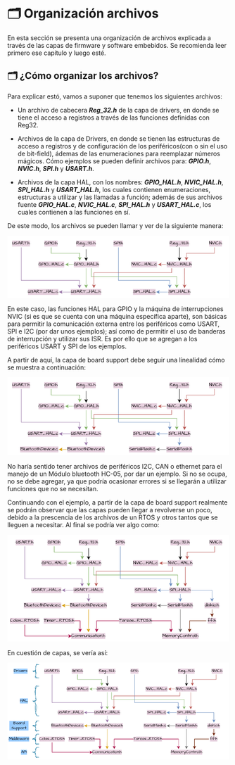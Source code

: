 # 🗂️ Organización archivos
En esta sección se presenta una organización de archivos explicada a través de las capas de firmware y software embebidos. Se recomienda leer primero ese capítulo y luego esté.

## 🗂️ ¿Cómo organizar los archivos?
Para explicar estó, vamos a suponer que tenemos los siguientes archivos:

* Un archivo de cabecera ***Reg_32.h*** de la capa de drivers, en donde se tiene el acceso a registros a través de las funciones definidas con Reg32.

* Archivos de la capa de Drivers, en donde se tienen las estructuras de acceso a registros y de configuración de los periféricos(con o sin el uso de bit-field), ádemas de las enumeraciones para reemplazar números mágicos. Cómo ejemplos se pueden definir archivos para: ***GPIO.h***, ***NVIC.h***, ***SPI.h*** y ***USART.h***.

* Archivos de la capa HAL, con los nombres: ***GPIO_HAL.h***, ***NVIC_HAL.h***, ***SPI_HAL.h*** y ***USART_HAL.h***, los cuales contienen enumeraciones, estructuras a utilizar y las llamadas a función; además de sus archivos fuente ***GPIO_HAL.c***, ***NVIC_HAL.c***, ***SPI_HAL.h*** y ***USART_HAL.c***, los cuales contienen a las funciones en sí.

De este modo, los archivos se pueden llamar y ver de la siguiente manera:

![Diagrama de organización de archivos (capa Drivers - HAL)](./Imagenes/OrganizacionArchivos.png)

En este caso, las funciones HAL para GPIO y la máquina de interrupciones NVIC (si es que se cuenta con una máquina específica aparte), son básicas para permitir la comunicación externa entre los periféricos como USART, SPI e I2C (por dar unos ejemplos); así como de permitir el uso de banderas de interrupción y utilizar sus ISR. Es por ello que se agregan a los periféricos USART y SPI de los ejemplos.

A partir de aquí, la capa de board support debe seguir una línealidad cómo se muestra a continuación:

![Diagrama de organización de archivos (Board Support)](./Imagenes/OrganizacionArchivos_BS.png)

No haría sentido tener archivos de periféricos I2C, CAN o ethernet para el manejo de un Módulo bluetooth HC-05, por dar un ejemplo. Si no se ocupa, no se debe agregar, ya que podría ocasionar errores si se llegarán a utilizar funciones que no se necesitan.

Continuando con el ejemplo, a partir de la capa de board support realmente se podrán observar que las capas pueden llegar a revolverse un poco, debido a la prescencia de los archivos de un RTOS y otros tantos que se lleguen a necesitar. Al final se podría ver algo como:

![Diagrama de organización de archivos (Módulos)](./Imagenes/OrganizacionArchivos_Modulos.png)

En cuestión de capas, se vería así:

![Diagrama de organización de archivos (Capas)](./Imagenes/OrganizacionArchivos_Capas.png)